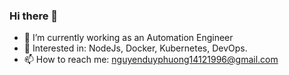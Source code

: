 ### Hi there 👋


- 🔭 I’m currently working as an Automation Engineer
- 🌱 Interested in: NodeJs, Docker, Kubernetes, DevOps.
- 📫 How to reach me: nguyenduyphuong14121996@gmail.com 

